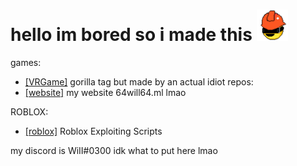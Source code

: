# hello im bored so i made this <img src="https://raw.githubusercontent.com/64Will64/website/main/images/mariodeponthead.png" width="50" height="50">

games:
- [[VRGame]](https://github.com/64Will64/VRGame) gorilla tag but made by an actual idiot
repos:
- [[website]](https://github.com/64Will64/website) my website 64will64.ml lmao

ROBLOX:
- [[roblox]](https://github.com/64Will64/roblox) Roblox Exploiting Scripts



my discord is WiII#0300 idk what to put here lmao
